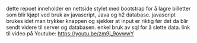dette repoet inneholder en nettside stylet med bootstrap for å lagre billetter som blir kjøpt ved bruk av javascript, Java og h2 database. 
javascript brukes idet man trykker knappen og sjekker at input er riktig før det da blir sendt videre til server og databasen.
enkel bruk av sql for å slette data. link til video på Youtube: https://youtu.be/zm9j_9ovwwY
